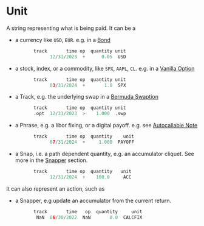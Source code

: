 # Unit

A string representing what is being paid. It can be a 

  - a currency like `USD`, `EUR`. e.g. in a [Bond](../examples/bond_fixed.md)
```py
          track       time op  quantity unit
                12/31/2023  +      0.05  USD
```

  - a stock, index, or a commodity, like `SPX`, `AAPL`, `CL`. e.g. in a [Vanilla Option](../examples/equity_vanilla.md)
```py
          track       time op  quantity unit
                03/31/2024  +       1.0  SPX
```

  - a Track, e.g. the underlying swap in a [Bermuda Swaption](../examples/rate_swaption.md#qablet_contracts.rate.swaption.bermuda_swaption_timetable)
```py
          track       time op  quantity unit
          .opt  12/31/2023  >    1.000  .swp
```

  - a Phrase, e.g. a libor fixing, or a digital payoff. e.g. see [Autocallable Note](../examples/equity_autocall.md)
```py
          track       time op  quantity    unit
                07/31/2024  +     1.000  PAYOFF
```

  - a Snap, i.e. a path dependent quantity, e.g. an accumulator cliquet. See more in the [Snapper](snapper.md) section.
```py
          track       time op  quantity   unit
                12/31/2024  +    100.0     ACC
```

It can also represent an action, such as

  - a Snapper, e.g update an accumulator from the current return.
```py
          track       time   op  quantity     unit
           NaN  06/30/2022  NaN       0.0  CALCFIX
``` 
